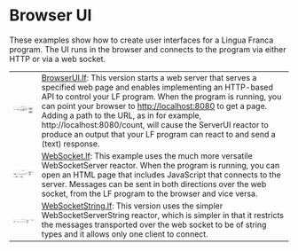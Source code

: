 # Browser UI

These examples show how to create user interfaces for a Lingua Franca program.
The UI runs in the browser and connects to the program via either HTTP or via a web socket.

<table>
<tr>
<td> <img src="img/BrowserUI.png" alt="BrowserUI" width="400">
<td> <a href="BrowserUI.lf">BrowserUI.lf</a>: This version starts a web server that serves a specified web page and enables implementing an HTTP-based API to control your LF program.  When the program is running, you can point your browser to <a href="http://localhost:8080">http://localhost:8080</a> to get a page.  Adding a path to the URL, as in for example, http://localhost:8080/count, will cause the ServerUI reactor to produce an output that your LF program can react to and send a (text) response.</td>
</tr>
<tr>
<td> <img src="img/WebSocket.png" alt="WebSocket" width="400">
<td> <a href="WebSocket.lf">WebSocket.lf</a>: This example uses the much more versatile WebSocketServer reactor. When the program is running, you can open an HTML page that includes JavaScript that connects to the server.  Messages can be sent in both directions over the web socket, from the LF program to the browser and vice versa.</td>
</tr>
<tr>
<td> <img src="img/WebSocketString.png" alt="WebSocketString" width="400">
<td> <a href="WebSocketString.lf">WebSocketString.lf</a>: This version uses the simpler WebSocketServerString reactor, which is simpler in that it restricts the messages transported over the web socket to be of string types and it allows only one client to connect.</td>
</tr>
</table>